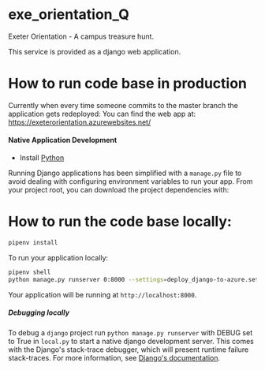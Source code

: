 # exe_orientation_Q
Exeter Orientation - A campus treasure hunt.

This service is provided as a django web application.

# How to run code base in production
Currently when every time someone commits to the master branch the application gets redeployed:
You can find the web app at: https://exeterorientation.azurewebsites.net/


#### Native Application Development

* Install [Python](https://www.python.org/downloads/)

Running Django applications has been simplified with a `manage.py` file to avoid dealing with configuring environment variables to run your app. From your project root, you can download the project dependencies with:

# How to run the code base locally:
```bash
pipenv install
```

To run your application locally:

```bash
pipenv shell
python manage.py runserver 0:8000 --settings=deploy_django-to-azure.settings.local
```

Your application will be running at `http://localhost:8000`.  

##### Debugging locally
To debug a `django` project run `python manage.py runserver` with DEBUG set to True in `local.py` to start a native django development server. This comes with the Django's stack-trace debugger, which will present runtime failure stack-traces. For more information, see [Django's documentation](https://docs.djangoproject.com/en/2.0/ref/settings/).
